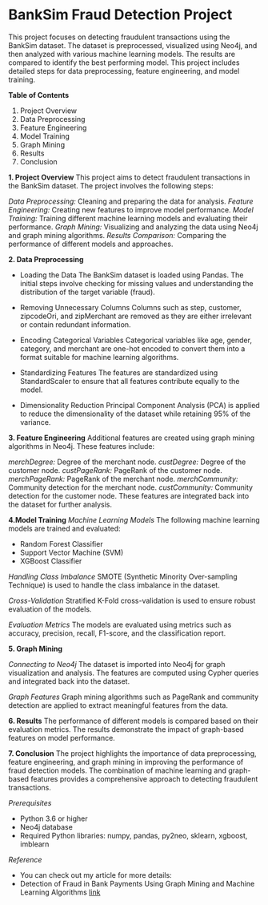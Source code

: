 # BankSim Fraud Detection Project

This project focuses on detecting fraudulent transactions using the BankSim dataset. The dataset is preprocessed, visualized using Neo4j, and then analyzed with various machine learning models. The results are compared to identify the best performing model. This project includes detailed steps for data preprocessing, feature engineering, and model training.

**Table of Contents**
1. Project Overview
2. Data Preprocessing
3. Feature Engineering
4. Model Training
5. Graph Mining
6. Results
7. Conclusion

    
**1. Project Overview**
This project aims to detect fraudulent transactions in the BankSim dataset. The project involves the following steps:

*Data Preprocessing:* Cleaning and preparing the data for analysis.
*Feature Engineering:* Creating new features to improve model performance.
*Model Training:* Training different machine learning models and evaluating their performance.
*Graph Mining:* Visualizing and analyzing the data using Neo4j and graph mining algorithms.
*Results Comparison:* Comparing the performance of different models and approaches.

**2. Data Preprocessing**
- Loading the Data
The BankSim dataset is loaded using Pandas. The initial steps involve checking for missing values and understanding the distribution of the target variable (fraud).

- Removing Unnecessary Columns
Columns such as step, customer, zipcodeOri, and zipMerchant are removed as they are either irrelevant or contain redundant information.

- Encoding Categorical Variables
Categorical variables like age, gender, category, and merchant are one-hot encoded to convert them into a format suitable for machine learning algorithms.

- Standardizing Features
The features are standardized using StandardScaler to ensure that all features contribute equally to the model.

- Dimensionality Reduction
Principal Component Analysis (PCA) is applied to reduce the dimensionality of the dataset while retaining 95% of the variance.

**3. Feature Engineering**
Additional features are created using graph mining algorithms in Neo4j. These features include:

*merchDegree:* Degree of the merchant node.
*custDegree:* Degree of the customer node.
*custPageRank:* PageRank of the customer node.
*merchPageRank:* PageRank of the merchant node.
*merchCommunity:* Community detection for the merchant node.
*custCommunity:* Community detection for the customer node.
These features are integrated back into the dataset for further analysis.

**4.Model Training**
*Machine Learning Models*
The following machine learning models are trained and evaluated:

- Random Forest Classifier
- Support Vector Machine (SVM)
- XGBoost Classifier

*Handling Class Imbalance*
SMOTE (Synthetic Minority Over-sampling Technique) is used to handle the class imbalance in the dataset.

*Cross-Validation*
Stratified K-Fold cross-validation is used to ensure robust evaluation of the models.

*Evaluation Metrics*
The models are evaluated using metrics such as accuracy, precision, recall, F1-score, and the classification report.

**5. Graph Mining**

*Connecting to Neo4j*
The dataset is imported into Neo4j for graph visualization and analysis. The features are computed using Cypher queries and integrated back into the dataset.

*Graph Features*
Graph mining algorithms such as PageRank and community detection are applied to extract meaningful features from the data.

**6. Results**
The performance of different models is compared based on their evaluation metrics. The results demonstrate the impact of graph-based features on model performance.

**7. Conclusion**
The project highlights the importance of data preprocessing, feature engineering, and graph mining in improving the performance of fraud detection models. The combination of machine learning and graph-based features provides a comprehensive approach to detecting fraudulent transactions.

*Prerequisites*
- Python 3.6 or higher
- Neo4j database
- Required Python libraries: numpy, pandas, py2neo, sklearn, xgboost, imblearn

*Reference*
- You can check out my article for more details:
- Detection of Fraud in Bank Payments Using Graph Mining and Machine Learning Algorithms [link](https://dergipark.org.tr/en/pub/dumf/issue/65099/1002110) 
  
